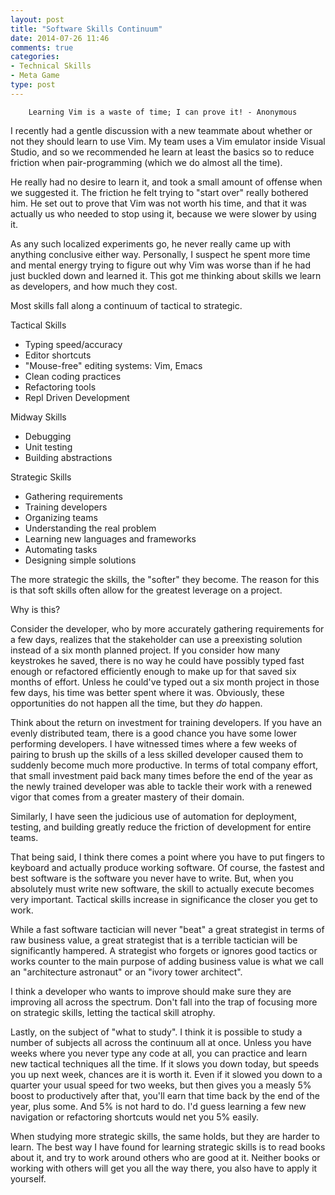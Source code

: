 ```yaml
---
layout: post
title: "Software Skills Continuum"
date: 2014-07-26 11:46
comments: true
categories: 
- Technical Skills
- Meta Game
type: post
---
```


        Learning Vim is a waste of time; I can prove it! - Anonymous
        
I recently had a gentle discussion with a new teammate about whether
or not they should learn to use Vim. My team uses a Vim emulator
inside Visual Studio, and so we recommended he learn at least the
basics so to reduce friction when pair-programming (which we do almost
all the time).

He really had no desire to learn it, and took a small amount of
offense when we suggested it. The friction he felt trying to "start
over" really bothered him. He set out to prove that Vim was not worth
his time, and that it was actually us who needed to stop using it,
because we were slower by using it.

As any such localized experiments go, he never really came up with
anything conclusive either way. Personally, I suspect he spent more
time and mental energy trying to figure out why Vim was worse than if
he had just buckled down and learned it. This got me thinking about
skills we learn as developers, and how much they cost.

Most skills fall along a continuum of tactical to strategic.

Tactical Skills
* Typing speed/accuracy
* Editor shortcuts
* "Mouse-free" editing systems: Vim, Emacs
* Clean coding practices
* Refactoring tools
* Repl Driven Development

Midway Skills
* Debugging
* Unit testing
* Building abstractions

Strategic Skills
* Gathering requirements
* Training developers
* Organizing teams
* Understanding the real problem
* Learning new languages and frameworks
* Automating tasks
* Designing simple solutions

The more strategic the skills, the "softer" they become. The reason
for this is that soft skills often allow for the greatest leverage on
a project.

Why is this?

Consider the developer, who by more accurately gathering requirements
for a few days, realizes that the stakeholder can use a preexisting
solution instead of a six month planned project. If you consider how
many keystrokes he saved, there is no way he could have possibly typed
fast enough or refactored efficiently enough to make up for that saved
six months of effort. Unless he could've typed out a six month project
in those few days, his time was better spent where it was. Obviously,
these opportunities do not happen all the time, but they _do_ happen.

Think about the return on investment for training developers. If you
have an evenly distributed team, there is a good chance you have some
lower performing developers. I have witnessed times where a few weeks of
pairing to brush up the skills of a less skilled developer caused them
to suddenly become much more productive. In terms of total company
effort, that small investment paid back many times before the end of
the year as the newly trained developer was able to tackle their work
with a renewed vigor that comes from a greater mastery of their domain.

Similarly, I have seen the judicious use of automation for deployment,
testing, and building greatly reduce the friction of development for
entire teams.

That being said, I think there comes a point where you have to put
fingers to keyboard and actually produce working software. Of course,
the fastest and best software is the software you never have to
write. But, when you absolutely must write new software, the skill to
actually execute becomes very important. Tactical skills increase in
significance the closer you get to work.

While a fast software tactician will never "beat" a great strategist
in terms of raw business value, a great strategist that is a terrible
tactician will be significantly hampered. A strategist who forgets or
ignores good tactics or works counter to the main purpose of adding
business value is what we call an "architecture astronaut" or an
"ivory tower architect".

I think a developer who wants to improve should make sure they are
improving all across the spectrum. Don't fall into the trap of
focusing more on strategic skills, letting the tactical skill
atrophy. 

Lastly, on the subject of "what to study". I think it is possible to
study a number of subjects all across the continuum all at
once. Unless you have weeks where you never type any code at all, you
can practice and learn new tactical techniques all the time. If it
slows you down today, but speeds you up next week, chances are it is
worth it. Even if it slowed you down to a quarter your usual speed for
two weeks, but then gives you a measly 5% boost to productively
after that, you'll earn that time back by the end of the year, plus
some. And 5% is not hard to do. I'd guess learning a few new
navigation or refactoring shortcuts would net you 5% easily.

When studying more strategic skills, the same holds, but they are
harder to learn. The best way I have found for learning strategic
skills is to read books about it, and try to work around others who
are good at it. Neither books or working with others will get you all
the way there, you also have to apply it yourself.



